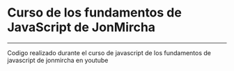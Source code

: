 # Curso de los fundamentos de JavaScript de JonMircha

---

Codigo realizado durante el curso de javascript de los fundamentos de javascript de jonmircha en youtube
